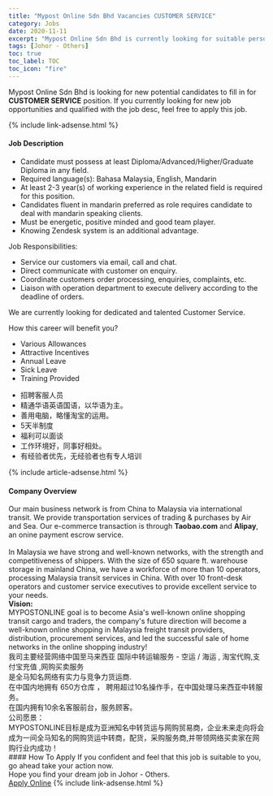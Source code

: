 ```yaml
---
title: "Mypost Online Sdn Bhd Vacancies CUSTOMER SERVICE" 
category: Jobs 
date: 2020-11-11 
excerpt: "Mypost Online Sdn Bhd is currently looking for suitable person to fill in the CUSTOMER SERVICE which positioned at Johor - Others" 
tags: [Johor - Others] 
toc: true 
toc_label: TOC 
toc_icon: "fire" 
--- 
```


<p>Mypost Online Sdn Bhd is looking for new potential candidates to fill in for <b>CUSTOMER SERVICE</b> position. If you currently looking for new job opportunities and qualified with the job desc, feel free to apply this job.
</p>{% include link-adsense.html %} 
<div><div><div><h4>Job Description</h4></div></div><div><div><span><div><ul><li>Candidate must possess at least Diploma/Advanced/Higher/Graduate Diploma&#160;in any field.</li><li>Required language(s):&#160;Bahasa Malaysia, English, Mandarin</li><li>At least 2-3&#160;year(s) of working experience in the related field is required for this position.</li><li>Candidates fluent in mandarin preferred as role requires candidate to deal with mandarin speaking clients.</li><li>Must be energetic, positive minded and good team player.</li><li>Knowing Zendesk system is an additional advantage.</li></ul><p>Job Responsibilities:</p><ul><li>Service our customers via email, call and chat.</li><li>Direct communicate with customer on enquiry.</li><li>Coordinate customers order processing, enquiries, complaints, etc.</li><li>Liaison with operation department to execute delivery according to the deadline of orders.</li></ul><p>We are currently looking for dedicated and talented Customer Service.</p><p>How this career will benefit you?</p><ul><li>Various Allowances</li><li>Attractive Incentives</li><li>Annual Leave</li><li>Sick Leave</li><li>Training Provided</li></ul><ul><li>&#25307;&#32856;&#23458;&#26381;&#20154;&#21592;</li><li>&#31934;&#36890;&#21326;&#35821;&#33521;&#35821;&#22269;&#35821;&#65292;&#20197;&#21326;&#35821;&#20026;&#20027;&#12290;</li><li>&#21892;&#29992;&#30005;&#33041;&#65292;&#30053;&#25026;&#28120;&#23453;&#30340;&#36816;&#29992;&#12290;</li><li>5&#22825;&#21322;&#21046;&#24230;</li><li>&#31119;&#21033;&#21487;&#20197;&#38754;&#35848;</li><li>&#24037;&#20316;&#29615;&#22659;&#22909;&#65292;&#21516;&#20107;&#22909;&#30456;&#22788;&#12290;</li><li>&#26377;&#32463;&#39564;&#32773;&#20248;&#20808;&#65292;&#26080;&#32463;&#39564;&#32773;&#20063;&#26377;&#19987;&#20154;&#22521;&#35757;</li></ul></div></span></div></div></div> 
{% include article-adsense.html %} 
<div><div><div><h4>Company Overview</h4></div></div><div><div><span><div><div>
<div>Our main business network is from China to Malaysia via international transit. We provide transportation services of trading &amp; purchases by Air and Sea. Our e-commerce transaction is through <strong>Taobao.com</strong> and <strong>Alipay</strong>, an onine payment escrow service.</div>
<div><br>
In Malaysia we have strong and well-known networks, with the strength and competitiveness of shippers. With the size of 650 square ft. warehouse storage in mainland China, we have a workforce of more than 10 operators, processing Malaysia transit services in China. With over 10 front-desk operators and customer service executives to provide excellent service to your needs.</div>
<strong>Vision:</strong><br>
MYPOSTONLINE goal is to become Asia's well-known online shopping transit cargo and traders, the company's future direction will become a well-known online shopping in Malaysia freight transit providers, distribution, procurement services, and led the successful sale of home networks in the online shopping industry!</div>
<div>&#25105;&#21496;&#20027;&#35201;&#32463;&#33829;&#32593;&#32476;&#20013;&#22269;&#33267;&#39532;&#26469;&#35199;&#20122; &#22269;&#38469;&#20013;&#36716;&#36816;&#36755;&#26381;&#21153; - &#31354;&#36816; / &#28023;&#36816; , &#28120;&#23453;&#20195;&#36141;,&#25903;&#20184;&#23453;&#20805;&#20540; ,&#32593;&#36141;&#20080;&#21334;&#26381;&#21153;</div>
<div>&#26159;&#20840;&#39532;&#30693;&#21517;&#32593;&#32476;&#26377;&#23454;&#21147;&#19982;&#31454;&#20105;&#21147;&#36135;&#36816;&#21830;.&#160;</div>
<div>&#22312;&#20013;&#22269;&#20869;&#22320;&#25317;&#26377; 650&#26041;&#20179;&#24211; &#65292; &#32856;&#29992;&#36229;&#36807;10&#21517;&#25805;&#20316;&#25163;&#65292;&#22312;&#20013;&#22269;&#22788;&#29702;&#39532;&#26469;&#35199;&#20122;&#20013;&#36716;&#26381;&#21153;&#12290;&#160;</div>
<div>&#22312;&#22269;&#20869;&#25317;&#26377;10&#20313;&#21517;&#23458;&#26381;&#21069;&#21488;&#65292;&#26381;&#21153;&#39038;&#23458;&#12290;</div>
<div>&#20844;&#21496;&#24895;&#26223;&#65306;</div>
<div>MYPOSTONLINE&#30446;&#26631;&#26159;&#25104;&#20026;&#20122;&#27954;&#30693;&#21517;&#20013;&#36716;&#36135;&#36816;&#19982;&#32593;&#36141;&#36152;&#26131;&#21830;&#65292;&#20225;&#19994;&#26410;&#26469;&#36208;&#21521;&#23558;&#20250;&#25104;&#20026;&#19968;&#38388;&#20840;&#39532;&#30693;&#21517;&#30340;&#32593;&#36141;&#36135;&#36816;&#20013;&#36716;&#21830;&#65292;&#37197;&#36135;&#65292;&#37319;&#36141;&#26381;&#21153;&#21830;,&#24182;&#24102;&#39046;&#32593;&#32476;&#20080;&#21334;&#23478;&#22312;&#32593;&#36141;&#34892;&#19994;&#20869;&#25104;&#21151;&#65281;&#160;</div></div></span></div></div></div> 
#### How To Apply 
If you confident and feel that this job is suitable to you, go ahead take your action now. <br/> 
Hope you find your dream job in Johor - Others. <br/> 
<a href="https://www.jobstreet.com.my/en/job/customer-service-4422492?jobId=jobstreet-my-job-4422492&sectionRank=15&token=0~6dc242b6-0237-4553-a70d-8553491e8a50&fr=SRP%20View%20In%20New%20Ta" class="btn btn--info" target="_blank" rel="nofollow noopenner">Apply Online</a> 
{% include link-adsense.html %} 